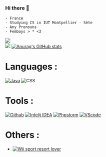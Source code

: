 ### Hi there 👋

    - France
    - Studying CS in IUT Montpellier - Sète
    - Any Pronouns
    - Femboys > * <3
   



<a href="https://github.com/jstrieb/github-stats">![](https://github.com/Lengthrequired/github-stats/blob/master/generated/overview.svg) <br></a>
![](https://github.com/Lengthrequired/github-stats/blob/master/generated/languages.svg)
[![Anurag's GitHub stats](https://github-readme-stats.vercel.app/api?username=Lengthrequired&count_private=true&show_icons=true&theme=cobalt)](https://github.com/anuraghazra/github-readme-stats)

# Languages :
  <a href="https://openjdk.java.net/">![Java](https://img.shields.io/badge/JAVA-blueviolet?style=for-the-badge&logo=java)</a>
  ![CSS](https://img.shields.io/badge/CSS-4f3085?style=for-the-badge&logo=CSS3&logoColor=white)

# Tools :

<a href="https://github.com/">![Github](https://img.shields.io/badge/Github-gray?style=for-the-badge&logo=Github&logoColor=white)</a>
<a href="https://www.jetbrains.com/idea/">![Intelij IDEA](https://img.shields.io/badge/Intelij-ff0066?style=for-the-badge&logo=IntelliJ-IDEA&logoColor=white)</a>
<a href="https://www.jetbrains.com/phpstorm/">![Phpstorm](https://img.shields.io/badge/PHPStorm-ff69b4?style-for-the-badge&logo=PHPstorm&logoColor=white)</a>
<a href="https://code.visualstudio.com/">![VScode](https://img.shields.io/badge/VScode-0084e0?style=for-the-badge&logo=visualstudiocode&logoColor=white)</a>


# Others :
  
- <a href="https://fr.wikipedia.org/wiki/Wii_Sports_Resort"> ![Wii sport resort lover](https://img.shields.io/badge/Wii_sport_resort_lover-9cf?style=for-the-badge&logo=wii&logoColor=white)</a>
 